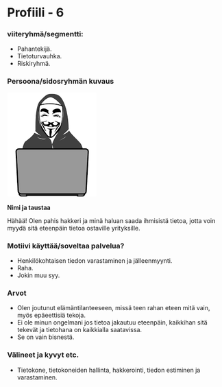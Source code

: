 # Profiili - 6



### viiteryhmä/segmentti:

* Pahantekijä.
* Tietoturvauhka.
* Riskiryhmä.


### Persoona/sidosryhmän kuvaus

![](../kuvat/Hacker.png)


**Nimi ja taustaa**

Hähää! Olen pahis hakkeri ja minä haluan saada ihmisistä tietoa, jotta voin myydä sitä eteenpäin tietoa ostaville yrityksille.

### Motiivi käyttää/soveltaa palvelua? 

* Henkilökohtaisen tiedon varastaminen ja jälleenmyynti.
* Raha.
* Jokin muu syy. 


### Arvot  

* Olen joutunut elämäntilanteeseen, missä teen rahan eteen mitä vain, myös epäeettisiä tekoja.
* Ei ole minun ongelmani jos tietoa jakautuu eteenpäin, kaikkihan sitä tekevät ja tietohana on kaikkialla saatavissa.
* Se on vain bisnestä.


### Välineet ja kyvyt etc.

* Tietokone, tietokoneiden hallinta, hakkerointi, tiedon estiminen ja varastaminen.